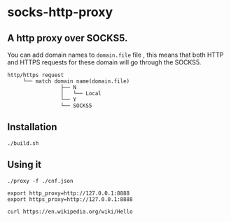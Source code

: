 # socks-http-proxy

## A http proxy over SOCKS5.

You can add domain names to `domain.file` file , this means that both HTTP and HTTPS requests for these domain will go through the SOCKS5.

```
http/https request
	 └── match domain name(domain.file)
			     ├── N
			     │   └── Local
			     └── Y
				 └── SOCKS5
```

## Installation

```shell
./build.sh
```

## Using it

```
./proxy -f ./cnf.json

export http_proxy=http://127.0.0.1:8888
export https_proxy=http://127.0.0.1:8888

curl https://en.wikipedia.org/wiki/Hello
```

